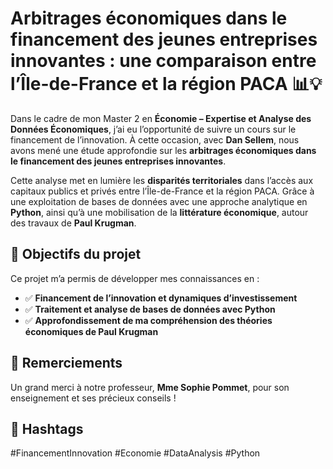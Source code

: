 # Arbitrages économiques dans le financement des jeunes entreprises innovantes : une comparaison entre l’Île-de-France et la région PACA 📊💡

Dans le cadre de mon Master 2 en **Économie – Expertise et Analyse des Données Économiques**, j’ai eu l’opportunité de suivre un cours sur le financement de l’innovation. À cette occasion, avec **Dan Sellem**, nous avons mené une étude approfondie sur les **arbitrages économiques dans le financement des jeunes entreprises innovantes**.

Cette analyse met en lumière les **disparités territoriales** dans l’accès aux capitaux publics et privés entre l’Île-de-France et la région PACA. Grâce à une exploitation de bases de données avec une approche analytique en **Python**, ainsi qu’à une mobilisation de la **littérature économique**, autour des travaux de **Paul Krugman**.

## 📌 Objectifs du projet

Ce projet m’a permis de développer mes connaissances en :

- ✅ **Financement de l’innovation et dynamiques d’investissement**
- ✅ **Traitement et analyse de bases de données avec Python**
- ✅ **Approfondissement de ma compréhension des théories économiques de Paul Krugman**

## 🙏 Remerciements

Un grand merci à notre professeur, **Mme Sophie Pommet**, pour son enseignement et ses précieux conseils !

## 🔖 Hashtags

#FinancementInnovation #Economie #DataAnalysis #Python
